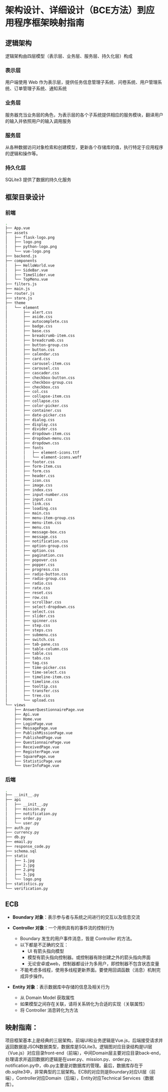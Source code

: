 # 架构设计、详细设计（BCE方法）到应用程序框架映射指南
## 逻辑架构
逻辑架构由四层模型（表示层、业务层、服务层、持久化层）构成

### 表示层
用户端使用 Web 作为表示层，提供任务信息管理子系统、问卷系统、用户管理系统、订单管理子系统、通知系统

### 业务层
服务器充当业务层的角色，为表示层的各个子系统提供相应的服务模块，翻译用户的输入并依照用户的输入调用服务

### 服务层
从各种数据访问对象检索和创建模型，更新各个存储库的值，执行特定于应用程序的逻辑和操作等。

### 持久化层
SQLite3 提供了数据的持久化服务

## 框架目录设计
### 前端

```bash
.
├── App.vue
├── assets
│   ├── flask-logo.png
│   ├── logo.png
│   ├── python-logo.png
│   └── vue-logo.png
├── backend.js
├── components
│   ├── HelloWorld.vue
│   ├── SideBar.vue
│   ├── TimeSlider.vue
│   └── TopMenu.vue
├── filters.js
├── main.js
├── router.js
├── store.js
├── theme
│   └── element
│       ├── alert.css
│       ├── aside.css
│       ├── autocomplete.css
│       ├── badge.css
│       ├── base.css
│       ├── breadcrumb-item.css
│       ├── breadcrumb.css
│       ├── button-group.css
│       ├── button.css
│       ├── calendar.css
│       ├── card.css
│       ├── carousel-item.css
│       ├── carousel.css
│       ├── cascader.css
│       ├── checkbox-button.css
│       ├── checkbox-group.css
│       ├── checkbox.css
│       ├── col.css
│       ├── collapse-item.css
│       ├── collapse.css
│       ├── color-picker.css
│       ├── container.css
│       ├── date-picker.css
│       ├── dialog.css
│       ├── display.css
│       ├── divider.css
│       ├── dropdown-item.css
│       ├── dropdown-menu.css
│       ├── dropdown.css
│       ├── fonts
│       │   ├── element-icons.ttf
│       │   └── element-icons.woff
│       ├── footer.css
│       ├── form-item.css
│       ├── form.css
│       ├── header.css
│       ├── icon.css
│       ├── image.css
│       ├── index.css
│       ├── input-number.css
│       ├── input.css
│       ├── link.css
│       ├── loading.css
│       ├── main.css
│       ├── menu-item-group.css
│       ├── menu-item.css
│       ├── menu.css
│       ├── message-box.css
│       ├── message.css
│       ├── notification.css
│       ├── option-group.css
│       ├── option.css
│       ├── pagination.css
│       ├── popover.css
│       ├── popper.css
│       ├── progress.css
│       ├── radio-button.css
│       ├── radio-group.css
│       ├── radio.css
│       ├── rate.css
│       ├── reset.css
│       ├── row.css
│       ├── scrollbar.css
│       ├── select-dropdown.css
│       ├── select.css
│       ├── slider.css
│       ├── spinner.css
│       ├── step.css
│       ├── steps.css
│       ├── submenu.css
│       ├── switch.css
│       ├── tab-pane.css
│       ├── table-column.css
│       ├── table.css
│       ├── tabs.css
│       ├── tag.css
│       ├── time-picker.css
│       ├── time-select.css
│       ├── timeline-item.css
│       ├── timeline.css
│       ├── tooltip.css
│       ├── transfer.css
│       ├── tree.css
│       └── upload.css
└── views
    ├── AnswerQuestionnairePage.vue
    ├── Api.vue
    ├── Home.vue
    ├── LoginPage.vue
    ├── MessagePage.vue
    ├── PublishMissionPage.vue
    ├── PublishedPage.vue
    ├── QuestionnairePage.vue
    ├── ReceivedPage.vue
    ├── RegisterPage.vue
    ├── SquarePage.vue
    ├── StatisticPage.vue
    └── UserInfoPage.vue
```



### 后端  

```bash
.
├── __init__.py
├── api
│   ├── __init__.py
│   ├── mission.py
│   ├── notification.py
│   ├── order.py
│   └── user.py
├── auth.py
├── currency.py
├── db.py
├── email.py
├── response_code.py
├── schema.sql
├── static
│   ├── 1.jpg
│   ├── 2.jpg
│   ├── 2.png
│   ├── 3.jpg
│   └── logo.png
├── statistics.py
└── verification.py
```


## ECB
- **Boundary 对象**：表示参与者与系统之间进行的交互以及信息交流  
- **Controller 对象**：一个用例具有的事件流的控制行为
  - Boundary 发生的用户事件消息，皆是 Controller 的方法。
  - 以下都是不正确的交互：
    - UI 有箭头指向模型
    - 模型有箭头指向控制器。或控制器有除创建之外的箭头指向界面
    - 无论安卓或web，控制器都设计为多用户，即控制器不包含状态变量
  - 不能考虑多线程，使用多线程更新界面。要使用回调函数（消息）机制完成异步操作。  

- **Entity 对象**：表示数据库中存储的信息及相关行为
  - 从 Domain Model 获取属性
  - 如果模型之间存在关联，请将关系转化为合适的实现（关联属性）
  - 将 Controller 消息转化为方法

## 映射指南：
项目框架基本上是经典的三层架构，前端UI和业务逻辑是Vue.js，后端接受请求并返回数据是JSON数据类型，数据库是SQLite3。逻辑图对应目录结构是UI层（Vue.js）对应目录front-end（前端），中间Domain层主要对应目录back-end，处理请求并返回数据的逻辑是在user.py、mission.py、order.py、notification.py中，db.py主要是对数据库的管理。最后，数据库存在于db.sqlite3中，非常典型的三层架构。ECB的对应则是Boundary对应UI层（前端），Controller对应Domain（后端），Entity对应Technical Services（数据库）。

